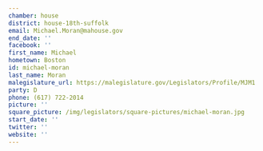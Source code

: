 ```yaml
---
chamber: house
district: house-18th-suffolk
email: Michael.Moran@mahouse.gov
end_date: ''
facebook: ''
first_name: Michael
hometown: Boston
id: michael-moran
last_name: Moran
malegislature_url: https://malegislature.gov/Legislators/Profile/MJM1
party: D
phone: (617) 722-2014
picture: ''
square_picture: /img/legislators/square-pictures/michael-moran.jpg
start_date: ''
twitter: ''
website: ''
---
```

